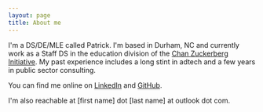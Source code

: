 ```yaml
---
layout: page
title: About me
---
```


I'm a DS/DE/MLE called Patrick.
I'm based in Durham, NC and currently work as a Staff DS in the education division of the [Chan Zuckerberg Initiative](https://chanzuckerberg.com/).
My past experience includes a long stint in adtech and a few years in public sector consulting.

You can find me online on [LinkedIn](https://www.linkedin.com/in/nicholsonpatrick/) and [GitHub](https://github.com/patrick-nicholson).

I'm also reachable at [first name] dot [last name] at outlook dot com.
